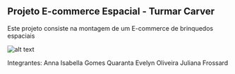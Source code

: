 ## Projeto E-commerce Espacial - Turmar Carver

Este projeto consiste na montagem de um E-commerce de brinquedos espaciais

![alt text](https://media.discordapp.net/attachments/908024878488252449/908922818530508820/unknown.png?width=769&height=406) 

Integrantes: 
Anna Isabella Gomes Quaranta
Evelyn Oliveira
Juliana Frossard

